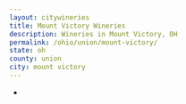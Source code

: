 ```yaml
---
layout: citywineries
title: Mount Victory Wineries
description: Wineries in Mount Victory, OH
permalink: /ohio/union/mount-victory/
state: oh
county: union
city: mount victory
---
```

-
